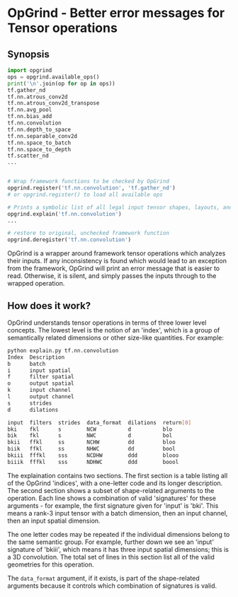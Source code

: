 
# OpGrind - Better error messages for Tensor operations

## Synopsis

```python
import opgrind
ops = opgrind.available_ops()
print('\n'.join(op for op in ops))
tf.gather_nd
tf.nn.atrous_conv2d
tf.nn.atrous_conv2d_transpose
tf.nn.avg_pool
tf.nn.bias_add
tf.nn.convolution
tf.nn.depth_to_space
tf.nn.separable_conv2d
tf.nn.space_to_batch
tf.nn.space_to_depth
tf.scatter_nd
...


# Wrap framework functions to be checked by OpGrind
opgrind.register('tf.nn.convolution', 'tf.gather_nd')
# or opgrind.register() to load all available ops

# Prints a symbolic list of all legal input tensor shapes, layouts, and dtypes
opgrind.explain('tf.nn.convolution')
...

# restore to original, unchecked framework function
opgrind.deregister('tf.nn.convolution')
```

OpGrind is a wrapper around framework tensor operations which analyzes their
inputs.  If any inconsistency is found which would lead to an exception from
the framework, OpGrind will print an error message that is easier to read.
Otherwise, it is silent, and simply passes the inputs through to the wrapped
operation.

## How does it work?

OpGrind understands tensor operations in terms of three lower level concepts.
The lowest level is the notion of an 'index', which is a group of semantically
related dimensions or other size-like quantities.  For example:

```bash
python explain.py tf.nn.convolution
Index  Description
b      batch
i      input spatial
f      filter spatial
o      output spatial
k      input channel
l      output channel
s      strides
d      dilations

input  filters  strides  data_format  dilations  return[0]
bki    fkl      s        NCW          d          blo
bik    fkl      s        NWC          d          bol
bkii   ffkl     ss       NCHW         dd         bloo
biik   ffkl     ss       NHWC         dd         bool
bkiii  fffkl    sss      NCDHW        ddd        blooo
biiik  fffkl    sss      NDHWC        ddd        boool
```

The explaination contains two sections.  The first section is a table listing
all of the OpGrind 'indices', with a one-letter code and its longer
description.  The second section shows a subset of shape-related arguments to
the operation.  Each line shows a combination of valid 'signatures' for these
arguments - for example, the first signature given for 'input' is 'bki'.  This
means a rank-3 input tensor with a batch dimension, then an input channel, then
an input spatial dimension.  

The one letter codes may be repeated if the individual dimensions belong to the
same semantic group.  For example, further down we see an 'input' signature of
'bkiii', which means it has three input spatial dimensions; this is a 3D
convolution.  The total set of lines in this section list all of the valid
geometries for this operation.

The `data_format` argument, if it exists, is part of the shape-related
arguments because it controls which combination of signatures is valid.



